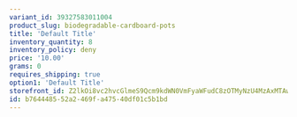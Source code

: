 ```yaml
---
variant_id: 39327583011004
product_slug: biodegradable-cardboard-pots
title: 'Default Title'
inventory_quantity: 8
inventory_policy: deny
price: '10.00'
grams: 0
requires_shipping: true
option1: 'Default Title'
storefront_id: Z2lkOi8vc2hvcGlmeS9Qcm9kdWN0VmFyaWFudC8zOTMyNzU4MzAxMTAwNA==
id: b7644485-52a2-469f-a475-40df01c5b1bd
---
```

